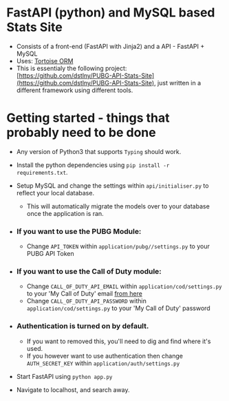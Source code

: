 # FastAPI (python) and MySQL based Stats Site
- Consists of a front-end (FastAPI with Jinja2) and a API - FastAPI + MySQL
- Uses: [Tortoise ORM](https://github.com/tortoise/tortoise-orm "Tortoise ORM")
- This is essentialy the following project: [https://github.com/dstlny/PUBG-API-Stats-Site](https://github.com/dstlny/PUBG-API-Stats-Site), just written in a different framework using different tools.

# Getting started - things that probably need to be done
- Any version of Python3 that supports `Typing` should work.
- Install the python dependencies using `pip install -r requirements.txt`.
- Setup MySQL and change the settings within `api/initialiser.py` to reflect your local database.
    - This will automatically migrate the models over to your database once the application is ran.
    
 - ### If you want to use the PUBG Module:
    - Change `API_TOKEN` within `application/pubg//settings.py` to your PUBG API Token

 - ### If you want to use the Call of Duty module:
    - Change `CALL_OF_DUTY_API_EMAIL` within `application/cod/settings.py` to your 'My Call of Duty' email [from here](https://my.callofduty.com/login)
    - Change `CALL_OF_DUTY_API_PASSWORD` within `application/cod/settings.py` to your 'My Call of Duty' password
    
 - ### Authentication is turned on by default.
    - If you want to removed this, you'll need to dig and find where it's used.
    - If you however want to use authentication then change `AUTH_SECRET_KEY` within `application/auth/settings.py`

- Start FastAPI using `python app.py`
- Navigate to localhost, and search away.
